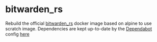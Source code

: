 # bitwarden_rs

Rebuild the official [bitwarden_rs](https://github.com/dani-garcia/bitwarden_rs) docker image based on alpine to use scratch image. Dependencies are kept up-to-date by the [Dependabot](https://docs.github.com/en/github/administering-a-repository/keeping-your-dependencies-updated-automatically) config [here](https://github.com/frezbo/dockerfiles/blob/main/.github/dependabot.yml#L4-L8)

